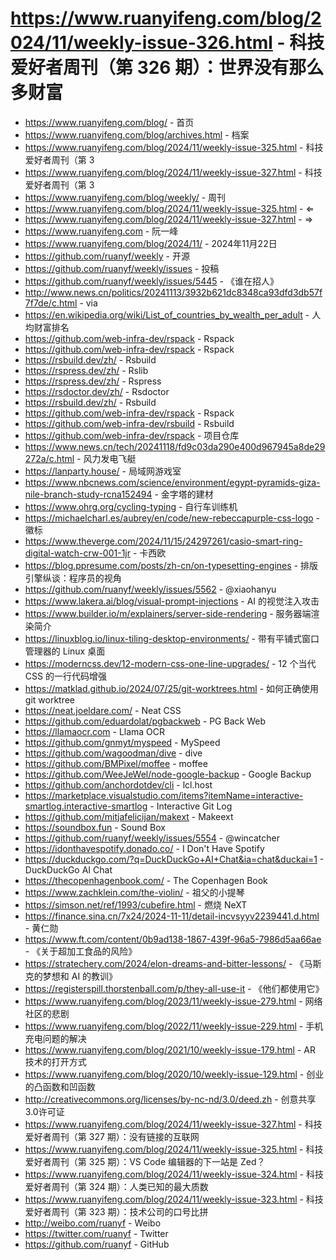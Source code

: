 # https://www.ruanyifeng.com/blog/2024/11/weekly-issue-326.html - 科技爱好者周刊（第 326 期）：世界没有那么多财富

- https://www.ruanyifeng.com/blog/ - 首页
- https://www.ruanyifeng.com/blog/archives.html - 档案
- https://www.ruanyifeng.com/blog/2024/11/weekly-issue-325.html - 科技爱好者周刊（第 3
- https://www.ruanyifeng.com/blog/2024/11/weekly-issue-327.html - 科技爱好者周刊（第 3
- https://www.ruanyifeng.com/blog/weekly/ - 周刊
- https://www.ruanyifeng.com/blog/2024/11/weekly-issue-325.html - ⇐
- https://www.ruanyifeng.com/blog/2024/11/weekly-issue-327.html - ⇒
- https://www.ruanyifeng.com - 阮一峰
- https://www.ruanyifeng.com/blog/2024/11/ - 2024年11月22日
- https://github.com/ruanyf/weekly - 开源
- https://github.com/ruanyf/weekly/issues - 投稿
- https://github.com/ruanyf/weekly/issues/5445 - 《谁在招人》
- http://www.news.cn/politics/20241113/3932b621dc8348ca93dfd3db57f7f7de/c.html - via
- https://en.wikipedia.org/wiki/List_of_countries_by_wealth_per_adult - 人均财富排名
- https://github.com/web-infra-dev/rspack - Rspack
- https://github.com/web-infra-dev/rspack - Rspack
- https://rsbuild.dev/zh/ - Rsbuild
- https://rspress.dev/zh/ - Rslib
- https://rspress.dev/zh/ - Rspress
- https://rsdoctor.dev/zh/ - Rsdoctor
- https://rsbuild.dev/zh/ - Rsbuild
- https://github.com/web-infra-dev/rspack - Rspack
- https://github.com/web-infra-dev/rsbuild - Rsbuild
- https://github.com/web-infra-dev/rspack - 项目仓库
- https://www.news.cn/tech/20241118/fd9c03da290e400d967945a8de29272a/c.html - 风力发电飞艇
- https://lanparty.house/ - 局域网游戏室
- https://www.nbcnews.com/science/environment/egypt-pyramids-giza-nile-branch-study-rcna152494 - 金字塔的建材
- https://www.ohrg.org/cycling-typing - 自行车训练机
- https://michaelcharl.es/aubrey/en/code/new-rebeccapurple-css-logo - 徽标
- https://www.theverge.com/2024/11/15/24297261/casio-smart-ring-digital-watch-crw-001-1jr - 卡西欧
- https://blog.ppresume.com/posts/zh-cn/on-typesetting-engines - 排版引擎纵谈：程序员的视角
- https://github.com/ruanyf/weekly/issues/5562 - @xiaohanyu
- https://www.lakera.ai/blog/visual-prompt-injections - AI 的视觉注入攻击
- https://www.builder.io/m/explainers/server-side-rendering - 服务器端渲染简介
- https://linuxblog.io/linux-tiling-desktop-environments/ - 带有平铺式窗口管理器的 Linux 桌面
- https://moderncss.dev/12-modern-css-one-line-upgrades/ - 12 个当代 CSS 的一行代码增强
- https://matklad.github.io/2024/07/25/git-worktrees.html - 如何正确使用 git worktree
- https://neat.joeldare.com/ - Neat CSS
- https://github.com/eduardolat/pgbackweb - PG Back Web
- https://llamaocr.com - Llama OCR
- https://github.com/gnmyt/myspeed - MySpeed
- https://github.com/wagoodman/dive - dive
- https://github.com/BMPixel/moffee - moffee
- https://github.com/WeeJeWel/node-google-backup - Google Backup
- https://github.com/anchordotdev/cli - lcl.host
- https://marketplace.visualstudio.com/items?itemName=interactive-smartlog.interactive-smartlog - Interactive Git Log
- https://github.com/mitjafelicijan/makext - Makeext
- https://soundbox.fun - Sound Box
- https://github.com/ruanyf/weekly/issues/5554 - @wincatcher
- https://idonthavespotify.donado.co/ - I Don't Have Spotify
- https://duckduckgo.com/?q=DuckDuckGo+AI+Chat&ia=chat&duckai=1 - DuckDuckGo AI Chat
- https://thecopenhagenbook.com/ - The Copenhagen Book
- https://www.zachklein.com/the-violin/ - 祖父的小提琴
- https://simson.net/ref/1993/cubefire.html - 燃烧 NeXT
- https://finance.sina.cn/7x24/2024-11-11/detail-incvsyyv2239441.d.html - 黄仁勋
- https://www.ft.com/content/0b9ad138-1867-439f-96a5-7986d5aa66ae - 《关于超加工食品的风险》
- https://stratechery.com/2024/elon-dreams-and-bitter-lessons/ - 《马斯克的梦想和 AI 的教训》
- https://registerspill.thorstenball.com/p/they-all-use-it - 《他们都使用它》
- https://www.ruanyifeng.com/blog/2023/11/weekly-issue-279.html - 网络社区的悲剧
- https://www.ruanyifeng.com/blog/2022/11/weekly-issue-229.html - 手机充电问题的解决
- https://www.ruanyifeng.com/blog/2021/10/weekly-issue-179.html - AR 技术的打开方式
- https://www.ruanyifeng.com/blog/2020/10/weekly-issue-129.html - 创业的凸函数和凹函数
- http://creativecommons.org/licenses/by-nc-nd/3.0/deed.zh - 创意共享3.0许可证
- https://www.ruanyifeng.com/blog/2024/11/weekly-issue-327.html - 科技爱好者周刊（第 327 期）：没有链接的互联网
- https://www.ruanyifeng.com/blog/2024/11/weekly-issue-325.html - 科技爱好者周刊（第 325 期）：VS Code 编辑器的下一站是 Zed？
- https://www.ruanyifeng.com/blog/2024/11/weekly-issue-324.html - 科技爱好者周刊（第 324 期）：人类已知的最大质数
- https://www.ruanyifeng.com/blog/2024/11/weekly-issue-323.html - 科技爱好者周刊（第 323 期）：技术公司的口号比拼
- http://weibo.com/ruanyf - Weibo
- https://twitter.com/ruanyf - Twitter
- https://github.com/ruanyf - GitHub